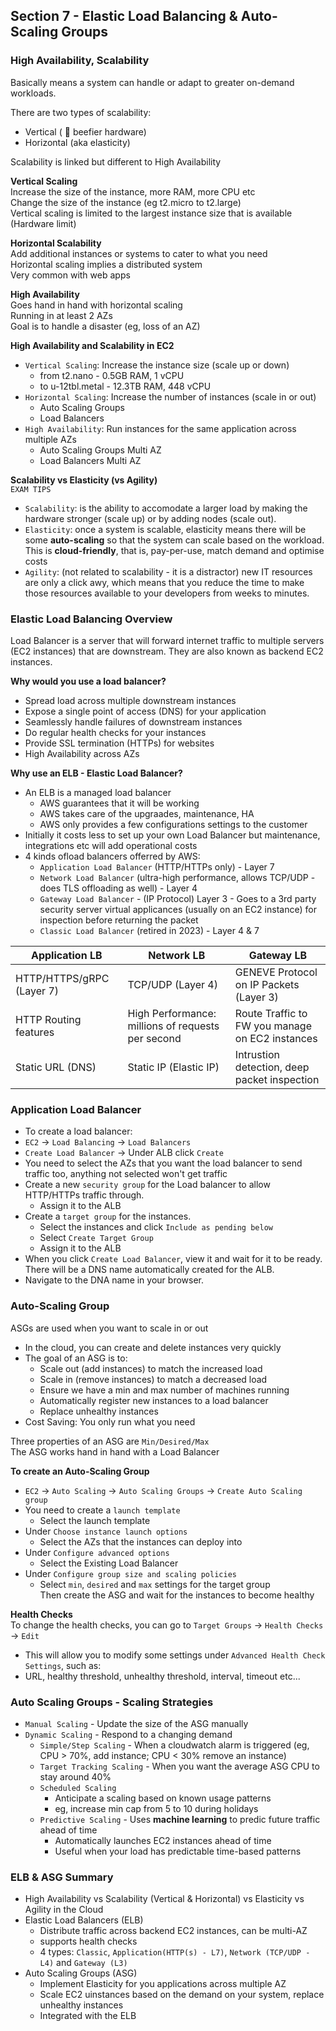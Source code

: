 ## Section 7 - Elastic Load Balancing & Auto-Scaling Groups  
 
### High Availability, Scalability
Basically means a system can handle or adapt to greater on-demand workloads.  

There are two types of scalability:  
- Vertical ( :muscle: beefier hardware)  
- Horizontal (aka elasticity)  

Scalability is linked but different to High Availability  

**Vertical Scaling**  
Increase the size of the instance, more RAM, more CPU etc  
Change the size of the instance (eg t2.micro to t2.large)  
Vertical scaling is limited to the largest instance size that is available (Hardware limit)  

**Horizontal Scalability**  
Add additional instances or systems to cater to what you need  
Horizontal scaling implies a distributed system  
Very common with web apps  


**High Availability**  
Goes hand in hand with horizontal scaling  
Running in at least 2 AZs  
Goal is to handle a disaster (eg, loss of an AZ)  

**High Availability and Scalability in EC2**  
- `Vertical Scaling`: Increase the instance size (scale up or down)  
  - from t2.nano - 0.5GB RAM, 1 vCPU  
  - to u-12tbl.metal - 12.3TB RAM, 448 vCPU  
- `Horizontal Scaling`: Increase the number of instances (scale in or out)  
  - Auto Scaling Groups  
  - Load Balancers  
- `High Availability`: Run instances for the same application across multiple AZs  
  - Auto Scaling Groups Multi AZ  
  - Load Balancers Multi AZ  

**Scalability vs Elasticity (vs Agility)**  
`EXAM TIPS`  
- `Scalability`: is the ability to accomodate a larger load by making the hardware stronger (scale up) or by adding nodes (scale out).  
- `Elasticity`: once a system is scalable, elasticity means there will be some **auto-scaling** so that the system can scale based on the workload. This is **cloud-friendly**, that is, pay-per-use, match demand and optimise costs  
- `Agility`: (not related to scalability - it is a distractor) new IT resources are only a click awy, which means that you reduce the time to make those resources available to your developers from weeks to minutes.  

### Elastic Load Balancing Overview  
Load Balancer is a server that will forward internet traffic to multiple servers (EC2 instances) that are downstream. They are also known as backend EC2 instances.  

**Why would you use a load balancer?**  
- Spread load across multiple downstream instances  
- Expose a single point of access (DNS) for your application  
- Seamlessly handle failures of downstream instances  
- Do regular health checks for your instances  
- Provide SSL termination (HTTPs) for websites  
- High Availability across AZs  

**Why use an ELB - Elastic Load Balancer?**  
- An ELB is a managed load balancer  
  - AWS guarantees that it will be working  
  - AWS takes care of the upgraades, maintenance, HA  
  - AWS only provides a few configurations settings to the customer  
- Initially it costs less to set up your own Load Balancer but maintenance, integrations etc will add operational costs  
- 4 kinds ofload balancers offerred by AWS:
  - `Application Load Balancer` (HTTP/HTTPs only) - Layer 7  
  - `Network Load Balancer` (ultra-high performance, allows TCP/UDP - does TLS offloading as well) - Layer 4  
  - `Gateway Load Balancer` - (IP Protocol) Layer 3 - Goes to a 3rd party security server virtual applicances (usually on an EC2 instance) for inspection before returning the packet  
  - `Classic Load Balancer` (retired in 2023) - Layer 4 & 7  

|Application LB|Network LB|Gateway LB|  
|---|---|---|
|HTTP/HTTPS/gRPC (Layer 7)|TCP/UDP (Layer 4)|GENEVE Protocol on IP Packets (Layer 3)|
|HTTP Routing features|High Performance: millions of requests per second|Route Traffic to FW you manage on EC2 instances|
|Static URL (DNS)|Static IP (Elastic IP)|Intrustion detection, deep packet inspection|

### Application Load Balancer  
- To create a load balancer:  
- `EC2` -> `Load Balancing` -> `Load Balancers`  
- `Create Load Balancer` -> Under ALB click `Create`  
- You need to select the AZs that you want the load balancer to send traffic too, anything not selected won't get traffic  
- Create a new `security group` for the Load balancer to allow HTTP/HTTPs traffic through.  
  - Assign it to the ALB  
- Create a `target group` for the instances.  
  - Select the instances and click `Include as pending below`  
  - Select `Create Target Group`  
  - Assign it to the ALB  
- When you click `Create Load Balancer`, view it and wait for it to be ready. There will be a DNS name automatically created for the ALB.  
- Navigate to the DNA name in your browser.  

### Auto-Scaling Group  
ASGs are used when you want to scale in or out  
- In the cloud, you can create and delete instances very quickly  
- The goal of an ASG is to:  
  - Scale out (add instances) to match the increased load  
  - Scale in (remove instances) to match a decreased load  
  - Ensure we have a min and max number of machines running  
  - Automatically register new instances to a load balancer  
  - Replace unhealthy instances  
- Cost Saving: You only run what you need  

Three properties of an ASG are `Min/Desired/Max`  
The ASG works hand in hand with a Load Balancer  

**To create an Auto-Scaling Group**  
- `EC2` -> `Auto Scaling` -> `Auto Scaling Groups` -> `Create Auto Scaling group`  
- You need to create a `launch template`  
    - Select the launch template 
- Under `Choose instance launch options` 
    - Select the AZs that the instances can deploy into  
- Under `Configure advanced options`   
    - Select the Existing Load Balancer  
- Under `Configure group size and scaling policies`  
    - Select `min`, `desired` and `max` settings for the target group  
Then create the ASG and wait for the instances to become healthy  

**Health Checks**  
To change the health checks, you can go to `Target Groups` -> `Health Checks` -> `Edit`  
  - This will allow you to modify some settings under `Advanced Health Check Settings`, such as:  
  - URL, healthy threshold, unhealthy threshold, interval, timeout etc...  

### Auto Scaling Groups - Scaling Strategies  
- `Manual Scaling` - Update the size of the ASG manually  
- `Dynamic Scaling` - Respond to a changing demand  
  - `Simple/Step Scaling` - When a cloudwatch alarm is triggered (eg, CPU > 70%, add instance; CPU < 30% remove an instance)  
  - `Target Tracking Scaling` - When you want the average ASG CPU to stay around 40%  
  - `Scheduled Scaling`
    - Anticipate a scaling based on known usage patterns  
    - eg, increase min cap from 5 to 10 during holidays  
  - `Predictive Scaling` - Uses **machine learning** to predic future traffic ahead of time  
    - Automatically launches EC2 instances ahead of time  
    - Useful when your load has predictable time-based patterns  

### ELB & ASG Summary  

- High Availability vs Scalability (Vertical & Horizontal) vs Elasticity vs Agility in the Cloud  
- Elastic Load Balancers (ELB)  
  - Distribute traffic across backend EC2 instances, can be multi-AZ  
  - supports health checks  
  - 4 types: `Classic`, `Application(HTTP(s) - L7)`, `Network (TCP/UDP - L4)` and `Gateway (L3)`  
- Auto Scaling Groups (ASG)  
  - Implement Elasticity for you applications across multiple AZ  
  - Scale EC2 uinstances based on the demand on your system, replace unhealthy instances  
  - Integrated with the ELB  
